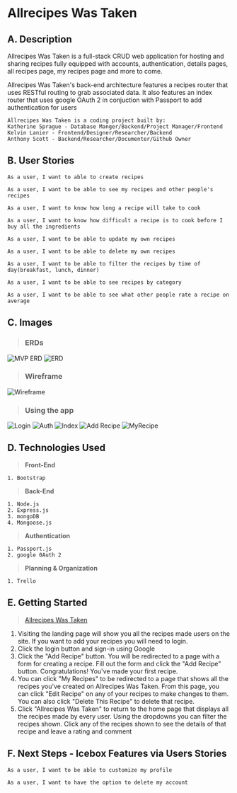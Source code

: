 # Allrecipes Was Taken
## A. Description
Allrecipes Was Taken is a full-stack CRUD web application for hosting and sharing recipes fully equipped with accounts, authentication, details pages, all recipes page, my recipes page and more to come.

Allrecipes Was Taken's back-end architecture features a recipes router that uses RESTful routing to grab associated data. It also features an index router that uses google OAuth 2 in conjuction with Passport to add authentication for users

    Allrecipes Was Taken is a coding project built by:
    Katherine Sprague - Database Manger/Backend/Project Manager/Frontend
    Kelvin Lanier - Frontend/Designer/Researcher/Backend
    Anthony Scott - Backend/Researcher/Documenter/Github Owner


## B. User Stories
    As a user, I want to able to create recipes  

    As a user, I want to be able to see my recipes and other people's recipes  

    As a user, I want to know how long a recipe will take to cook  

    As a user, I want to know how difficult a recipe is to cook before I buy all the ingredients  

    As a user, I want to be able to update my own recipes  

    As a user, I want to be able to delete my own recipes  

    As a user, I want to be able to filter the recipes by time of day(breakfast, lunch, dinner)  

    As a user, I want to be able to see recipes by category

    As a user, I want to be able to see what other people rate a recipe on average  

## C. Images
>### ERDs

![MVP ERD](/public/images/MVP-ERD.png)
![ERD](/public/images/erd.png)


>###  Wireframe

![Wireframe](public/images/Wireframe.png)

>### Using the app

![Login](public/images/login.png)
![Auth](public/images/auth.png)
![Index](public/images/index.png)
![Add Recipe](public/images/addrecipe.png)
![MyRecipe](public/images/myrecipe.png)


## D. Technologies Used
> **Front-End**  

    1. Bootstrap

> **Back-End**  

    1. Node.js
    2. Express.js
    3. mongoDB
    4. Mongoose.js

> **Authentication**  

    1. Passport.js
    2. google 0Auth 2

> **Planning & Organization**  

    1. Trello

## E. Getting Started
> [Allrecipes Was Taken](https://allrecipes-was-taken.herokuapp.com/)

1. Visiting the landing page will show you all the recipes made users on the site. If you want to add your recipes you will need to login.
2. Click the login button and sign-in using Google
3. Click the "Add Recipe" button. You will be redirected to a page with a form for creating a recipe. Fill out the form and click the "Add Recipe" button. Congratulations! You've made your first recipe.
4. You can click "My Recipes" to be redirected to a page that shows all the recipes you've created on Allrecipes Was Taken. From this page, you can click "Edit Recipe" on any of your recipes to make changes to them. You can also click "Delete This Recipe" to delete that recipe.
5. Click "Allrecipes Was Taken" to return to the home page that displays all the recipes made by every user. Using the dropdowns you can filter the recipes shown. Click any of the recipes shown to see the details of that recipe and leave a rating and comment

## F. Next Steps - Icebox Features via Users Stories
    As a user, I want to be able to customize my profile

    As a user, I want to have the option to delete my account
 
